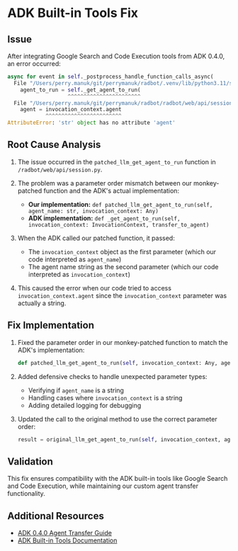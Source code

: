 # ADK Built-in Tools Fix

## Issue

After integrating Google Search and Code Execution tools from ADK 0.4.0, an error occurred:

```python
async for event in self._postprocess_handle_function_calls_async(
  File "/Users/perry.manuk/git/perrymanuk/radbot/.venv/lib/python3.11/site-packages/google/adk/flows/llm_flows/base_llm_flow.py", line 416, in _postprocess_handle_function_calls_async
    agent_to_run = self._get_agent_to_run(
                   ^^^^^^^^^^^^^^^^^^^^^^^
  File "/Users/perry.manuk/git/perrymanuk/radbot/radbot/web/api/session.py", line 224, in patched_llm_get_agent_to_run
    agent = invocation_context.agent
            ^^^^^^^^^^^^^^^^^^^^^^^^
AttributeError: 'str' object has no attribute 'agent'
```

## Root Cause Analysis

1. The issue occurred in the `patched_llm_get_agent_to_run` function in `/radbot/web/api/session.py`.

2. The problem was a parameter order mismatch between our monkey-patched function and the ADK's actual implementation:

   - **Our implementation:** `def patched_llm_get_agent_to_run(self, agent_name: str, invocation_context: Any)`
   - **ADK implementation:** `def _get_agent_to_run(self, invocation_context: InvocationContext, transfer_to_agent)`

3. When the ADK called our patched function, it passed:
   - The `invocation_context` object as the first parameter (which our code interpreted as `agent_name`)
   - The agent name string as the second parameter (which our code interpreted as `invocation_context`)

4. This caused the error when our code tried to access `invocation_context.agent` since the `invocation_context` parameter was actually a string.

## Fix Implementation

1. Fixed the parameter order in our monkey-patched function to match the ADK's implementation:
   ```python
   def patched_llm_get_agent_to_run(self, invocation_context: Any, agent_name: str) -> BaseAgent:
   ```

2. Added defensive checks to handle unexpected parameter types:
   - Verifying if `agent_name` is a string
   - Handling cases where `invocation_context` is a string
   - Adding detailed logging for debugging

3. Updated the call to the original method to use the correct parameter order:
   ```python
   result = original_llm_get_agent_to_run(self, invocation_context, agent_name)
   ```

## Validation

This fix ensures compatibility with the ADK built-in tools like Google Search and Code Execution, while maintaining our custom agent transfer functionality.

## Additional Resources

- [ADK 0.4.0 Agent Transfer Guide](/docs/implementation/adk_agent_transfer_guide.md)
- [ADK Built-in Tools Documentation](/docs/implementation/adk_builtin_tools.md)